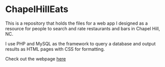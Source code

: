 # ChapelHillEats

This is a repository that holds the files for a web app I designed as a resource for people to search and rate restaurants and bars in Chapel Hill, NC. 

I use PHP and MySQL as the framework to query a database and output results as HTML pages with CSS for formatting.


Check out the webpage <a href = "chapelhilleats.azurewebsites.net">here</a>

